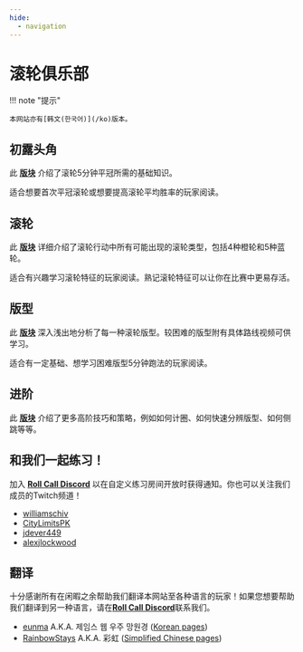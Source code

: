 ```yaml
---
hide:
  - navigation
---
```


# 滚轮俱乐部

!!! note "提示"

    本网站亦有[韩文(한국어)](/ko)版本。

## 初露头角

此 [**版块**](getting-started/index.md) 介绍了滚轮5分钟平冠所需的基础知识。

适合想要首次平冠滚轮或想要提高滚轮平均胜率的玩家阅读。

## 滚轮

此 [**版块**](rolls/index.md) 详细介绍了滚轮行动中所有可能出现的滚轮类型，包括4种橙轮和5种蓝轮。

适合有兴趣学习滚轮特征的玩家阅读。熟记滚轮特征可以让你在比赛中更易存活。

## 版型

此 [**版块**](variations/index.md) 深入浅出地分析了每一种滚轮版型。较困难的版型附有具体路线视频可供学习。

适合有一定基础、想学习困难版型5分钟跑法的玩家阅读。

## 进阶

此 [**版块**](advanced/index.md) 介绍了更多高阶技巧和策略，例如如何计圈、如何快速分辨版型、如何侧跳等等。

## 和我们一起练习！

加入 [**Roll Call Discord**][RollCallDiscord] 以在自定义练习房间开放时获得通知。你也可以关注我们成员的Twitch频道！

* [williamschiv](https://www.twitch.tv/williamschiv)
* [CityLimitsPK](https://www.twitch.tv/citylimitspk)
* [jdever449](https://www.twitch.tv/jdever449)
* [alexjlockwood](https://www.twitch.tv/alexjlockwood)

## 翻译

十分感谢所有在闲暇之余帮助我们翻译本网站至各种语言的玩家！如果您想要帮助我们翻译到另一种语言，请在[**Roll Call Discord**][RollCallDiscord]联系我们。

* [eunma](https://github.com/qutrits) A.K.A. 제임스 웹 우주 망원경 ([Korean pages](/ko/))
* [RainbowStays](https://twitter.com/RainbowStays) A.K.A. 彩虹 ([Simplified Chinese pages](./))

[RollCallDiscord]: <https://discord.gg/xf9D89Hfxa> "Roll Call Discord"
